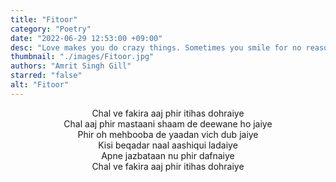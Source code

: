 ```yaml
---
title: "Fitoor"
category: "Poetry"
date: "2022-06-29 12:53:00 +09:00"
desc: "Love makes you do crazy things. Sometimes you smile for no reason and sometimes you smile, even when you are dying from inside."
thumbnail: "./images/Fitoor.jpg"
authors: "Amrit Singh Gill"
starred: "false"
alt: "Fitoor"
---
```


<p style="text-align: center;align:center;">
Chal ve fakira aaj phir itihas dohraiye <br>
Chal aaj phir mastaani shaam de deewane ho jaiye <br>
Phir oh mehbooba de yaadan vich dub jaiye <br>
Kisi beqadar naal aashiqui ladaiye <br>
Apne jazbataan nu phir dafnaiye <br>
Chal ve fakira aaj phir itihas dohraiye <br>
</p>
